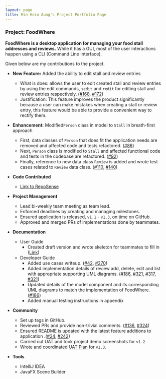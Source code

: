 ```yaml
---
layout: page
title: Min Hein Aung's Project Portfolio Page
---
```


### Project: FoodWhere

**FoodWhere is a desktop application for managing your food stall addresses and reviews.** While it has a GUI, most of the user interactions happen using a CLI (Command Line Interface).

Given below are my contributions to the project.

* **New Feature:** Added the ability to edit stall and review entries 
    * What is does: allows the user to edit created stall and review entries by using the edit commands, `sedit` and `redit` for editing stall and review entries respectively. ([#168](https://github.com/AY2223S1-CS2103-W14-2/tp/pull/168), [#172](https://github.com/AY2223S1-CS2103-W14-2/tp/pull/172))
    * Justification: This feature improves the product significantly because a user can make mistakes when creating a stall or review entry, this feature would be able to provide a convenient way to rectify them.
  

* **Enhancement:** Modified`Person` class in model to `Stall` in breath-first approach
    * First, data classes of `Person` that does fit the application needs are removed and affected code and tests refactored. ([#86](https://github.com/AY2223S1-CS2103-W14-2/tp/pull/86))
    * Next, `Person` class is modified to `Stall` and affected functional code and tests in the codebase are refactored. ([#92](https://github.com/AY2223S1-CS2103-W14-2/tp/pull/92))
    * Finally, reference to new data class `Review` is added and wrote test cases related to `Review` data class. ([#110](https://github.com/AY2223S1-CS2103-W14-2/tp/pull/110), [#140](https://github.com/AY2223S1-CS2103-W14-2/tp/pull/140))
  
* **Code Contributed**
    * [Link to RepoSense](https://nus-cs2103-ay2223s1.github.io/tp-dashboard/?search=minheina&sort=groupTitle&sortWithin=title&timeframe=commit&mergegroup=&groupSelect=groupByRepos&breakdown=true&checkedFileTypes=docs~functional-code~test-code~other&since=2022-09-16)
  
* **Project Management**
    * Lead bi-weekly team meeting as team lead.
    * Enforced deadlines by creating and managing milestones.
    * Ensured application is released, `v1.1` - `v1.3`, on time on GitHub.
    * Approved and merged PRs of implementations done by teammates.
  
* **Documentation**
    * User Guide
        * Created draft version and wrote skeleton for teammates to fill in ([Link](https://docs.google.com/document/d/1qKuFiblI87qOo_bwb8BVN7ceURORT2aTEqWB8rIz-FU/edit?usp=sharing))
    * Developer Guide
        * Added use cases writeup. ([#42](https://github.com/AY2223S1-CS2103-W14-2/tp/pull/42), [#270](https://github.com/AY2223S1-CS2103-W14-2/tp/pull/270))
        * Added implementation details of review add, delete, edit and list with appropriate supporting UML diagrams. ([#186](https://github.com/AY2223S1-CS2103-W14-2/tp/pull/186), [#321](https://github.com/AY2223S1-CS2103-W14-2/tp/pull/321), [#317](https://github.com/AY2223S1-CS2103-W14-2/tp/pull/317), [#321](https://github.com/AY2223S1-CS2103-W14-2/tp/pull/321))
        * Updated details of the model component and its corresponding UML diagrams to match the implementation of FoodWhere. ([#186](https://github.com/AY2223S1-CS2103-W14-2/tp/pull/186))
        * Added manual testing instructions in appendix 
      
* **Community**
    * Set up tags in GitHub.
    * Reviewed PRs and provide non-trivial comments. ([#136](https://github.com/AY2223S1-CS2103-W14-2/tp/pull/136), [#324](https://github.com/AY2223S1-CS2103-W14-2/tp/pull/324))
    * Ensured README is updated with the latest feature additions to application .([#24](https://github.com/AY2223S1-CS2103-W14-2/tp/pull/24), [#242](https://github.com/AY2223S1-CS2103-W14-2/tp/pull/242))
    * Carried out UAT and took project demo screenshots for `v1.2`
    * Wrote and coordinated [UAT Plan](https://docs.google.com/document/d/1-yDp0FqUvktWX_HFn6x3ivM5DEfRS7Kja2buOSjwsJ0/edit?usp=sharing) for `v1.3`.
    
* **Tools**
    * IntelliJ IDEA
    * JavaFX Scene Builder
